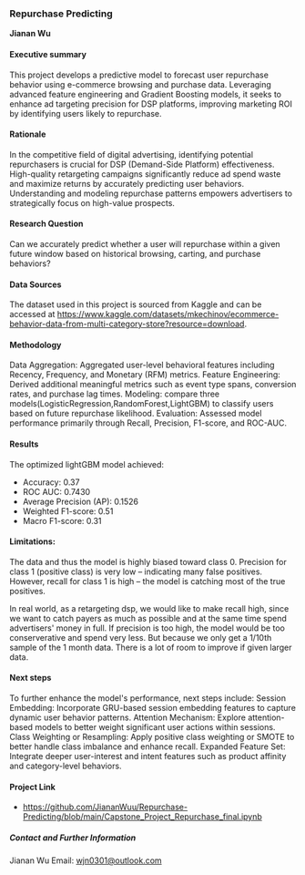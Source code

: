 ### Repurchase Predicting

**Jianan Wu**

#### Executive summary
This project develops a predictive model to forecast user repurchase behavior using e-commerce browsing and purchase data. Leveraging advanced feature engineering and Gradient Boosting models, it seeks to enhance ad targeting precision for DSP platforms, improving marketing ROI by identifying users likely to repurchase.

#### Rationale
In the competitive field of digital advertising, identifying potential repurchasers is crucial for DSP (Demand-Side Platform) effectiveness. High-quality retargeting campaigns significantly reduce ad spend waste and maximize returns by accurately predicting user behaviors. Understanding and modeling repurchase patterns empowers advertisers to strategically focus on high-value prospects.

#### Research Question
Can we accurately predict whether a user will repurchase within a given future window based on historical browsing, carting, and purchase behaviors?

#### Data Sources
The dataset used in this project is sourced from Kaggle and can be accessed at https://www.kaggle.com/datasets/mkechinov/ecommerce-behavior-data-from-multi-category-store?resource=download. 

#### Methodology
Data Aggregation: Aggregated user-level behavioral features including Recency, Frequency, and Monetary (RFM) metrics.
Feature Engineering: Derived additional meaningful metrics such as event type spans, conversion rates, and purchase lag times.
Modeling: compare three models(LogisticRegression,RandomForest,LightGBM) to classify users based on future repurchase likelihood.
Evaluation: Assessed model performance primarily through Recall, Precision, F1-score, and ROC-AUC.

#### Results
The optimized lightGBM model achieved:
- Accuracy: 0.37
- ROC AUC: 0.7430
- Average Precision (AP): 0.1526
- Weighted F1-score: 0.51
- Macro F1-score: 0.31

#### Limitations:
The data and thus the model is highly biased toward class 0. Precision for class 1 (positive class) is very low – indicating many false positives.
However, recall for class 1 is high – the model is catching most of the true positives.

In real world, as a retargeting dsp, we would like to make recall high, since we want to catch payers as much as possible and at the same time spend advertisers' money in full. If precision is too high, the model would be too conserverative and spend very less. But because we only get a 1/10th sample of the 1 month data. There is a lot of room to improve if given larger data. 

#### Next steps
To further enhance the model's performance, next steps include:
Session Embedding: Incorporate GRU-based session embedding features to capture dynamic user behavior patterns.
Attention Mechanism: Explore attention-based models to better weight significant user actions within sessions.
Class Weighting or Resampling: Apply positive class weighting or SMOTE to better handle class imbalance and enhance recall.
Expanded Feature Set: Integrate deeper user-interest and intent features such as product affinity and category-level behaviors.

#### Project Link

- https://github.com/JiananWuu/Repurchase-Predicting/blob/main/Capstone_Project_Repurchase_final.ipynb 


##### Contact and Further Information
Jianan Wu
Email: wjn0301@outlook.com
